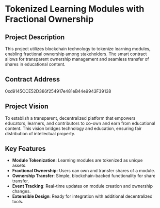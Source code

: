 # Tokenized Learning Modules with Fractional Ownership

## Project Description
This project utilizes blockchain technology to tokenize learning modules, enabling fractional ownership among stakeholders. The smart contract allows for transparent ownership management and seamless transfer of shares in educational content.

## Contract Address
0xd9145CCE52D386f254917e481eB44e9943F39138

## Project Vision
To establish a transparent, decentralized platform that empowers educators, learners, and contributors to co-own and earn from educational content. This vision bridges technology and education, ensuring fair distribution of intellectual property.

## Key Features
- **Module Tokenization**: Learning modules are tokenized as unique assets.
- **Fractional Ownership**: Users can own and transfer shares of a module.
- **Ownership Transfer**: Simple, blockchain-backed functionality for share transfer.
- **Event Tracking**: Real-time updates on module creation and ownership changes.
- **Extensible Design**: Ready for integration with additional decentralized tools.

 

